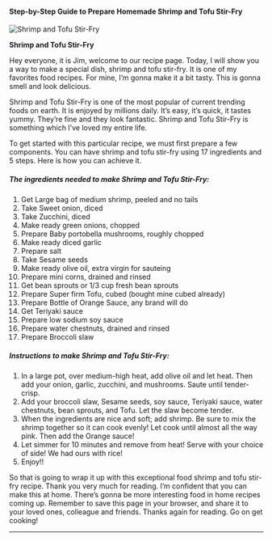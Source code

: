             

#### Step-by-Step Guide to Prepare Homemade Shrimp and Tofu Stir-Fry

![Shrimp and Tofu Stir-Fry](https://img-global.cpcdn.com/recipes/6113971906543616/751x532cq70/shrimp-and-tofu-stir-fry-recipe-main-photo.jpg)

**Shrimp and Tofu Stir-Fry**

Hey everyone, it is Jim, welcome to our recipe page. Today, I will show you a way to make a special dish, shrimp and tofu stir-fry. It is one of my favorites food recipes. For mine, I’m gonna make it a bit tasty. This is gonna smell and look delicious.

Shrimp and Tofu Stir-Fry is one of the most popular of current trending foods on earth. It is enjoyed by millions daily. It’s easy, it’s quick, it tastes yummy. They’re fine and they look fantastic. Shrimp and Tofu Stir-Fry is something which I’ve loved my entire life.

To get started with this particular recipe, we must first prepare a few components. You can have shrimp and tofu stir-fry using 17 ingredients and 5 steps. Here is how you can achieve it.

##### The ingredients needed to make Shrimp and Tofu Stir-Fry:

1.  Get Large bag of medium shrimp, peeled and no tails
2.  Take Sweet onion, diced
3.  Take Zucchini, diced
4.  Make ready green onions, chopped
5.  Prepare Baby portobella mushrooms, roughly chopped
6.  Make ready diced garlic
7.  Prepare salt
8.  Take Sesame seeds
9.  Make ready olive oil, extra virgin for sauteing
10.  Prepare mini corns, drained and rinsed
11.  Get bean sprouts or 1/3 cup fresh bean sprouts
12.  Prepare Super firm Tofu, cubed (bought mine cubed already)
13.  Prepare Bottle of Orange Sauce, any brand will do
14.  Get Teriyaki sauce
15.  Prepare low sodium soy sauce
16.  Prepare water chestnuts, drained and rinsed
17.  Prepare Broccoli slaw

##### Instructions to make Shrimp and Tofu Stir-Fry:

1.  In a large pot, over medium-high heat, add olive oil and let heat. Then add your onion, garlic, zucchini, and mushrooms. Saute until tender-crisp.
2.  Add your broccoli slaw, Sesame seeds, soy sauce, Teriyaki sauce, water chestnuts, bean sprouts, and Tofu. Let the slaw become tender.
3.  When the ingredients are nice and soft; add shrimp. Be sure to mix the shrimp together so it can cook evenly! Let cook until almost all the way pink. Then add the Orange sauce!
4.  Let simmer for 10 minutes and remove from heat! Serve with your choice of side! We had ours with rice!
5.  Enjoy!!

So that is going to wrap it up with this exceptional food shrimp and tofu stir-fry recipe. Thank you very much for reading. I’m confident that you can make this at home. There’s gonna be more interesting food in home recipes coming up. Remember to save this page in your browser, and share it to your loved ones, colleague and friends. Thanks again for reading. Go on get cooking!

* * *